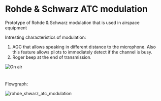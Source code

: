 # Rohde & Schwarz ATC modulation
Prototype of Rohde &amp; Schwarz modulation that is used in airspace equipment

Intresting characteristics of modulation:
1. AGC that allows speaking in different distance to the microphone. Also this feature allows pilots to immediately detect if the channel is busy.
2. Roger beep at the end of transmission.

![On air](https://github.com/sashatytko/rohde-schwarz-atc-modulation/assets/27360903/764e44a6-eb27-457b-bdc7-a558911be0aa)

#

Flowgraph:

![rohde_shwarz_atc_modulation](https://github.com/sashatytko/rohde-schwarz-atc-modulation/assets/27360903/ad78abd0-9dea-4507-bf8c-cfc521bb5ed4)
